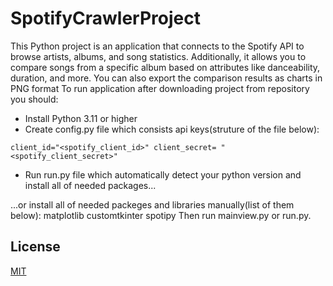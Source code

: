 
# SpotifyCrawlerProject

This Python project is an application that connects to the Spotify API to browse artists, albums, and song statistics. Additionally, it allows you to compare songs from a specific album based on attributes like danceability, duration, and more. You can also export the comparison results as charts in PNG format
To run application after downloading project from repository you should:

- Install Python 3.11 or higher
- Create config.py file which consists api keys(struture of the file below):

```
client_id="<spotify_client_id>" client_secret= "<spotify_client_secret>"

```

- Run run.py file which automatically detect your python version and install all of needed packages... 


...or install all of needed packeges and libraries manually(list of them below): matplotlib customtkinter spotipy Then run mainview.py or run.py.
## License

[MIT](https://choosealicense.com/licenses/mit/)

